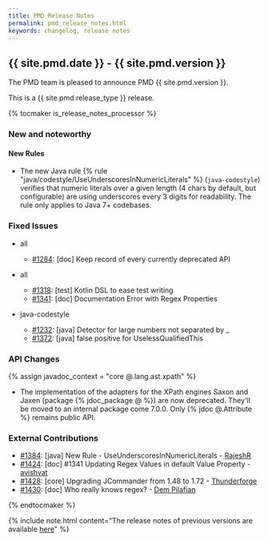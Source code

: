 ```yaml
---
title: PMD Release Notes
permalink: pmd_release_notes.html
keywords: changelog, release notes
---
```


## {{ site.pmd.date }} - {{ site.pmd.version }}

The PMD team is pleased to announce PMD {{ site.pmd.version }}.

This is a {{ site.pmd.release_type }} release.

{% tocmaker is_release_notes_processor %}

### New and noteworthy

#### New Rules

*   The new Java rule {% rule "java/codestyle/UseUnderscoresInNumericLiterals" %} (`java-codestyle`)
    verifies that numeric literals over a given length (4 chars by default, but configurable) are using
    underscores every 3 digits for readability. The rule only applies to Java 7+ codebases.

### Fixed Issues
*   all
    *   [#1284](https://github.com/pmd/pmd/issues/1284): \[doc] Keep record of every currently deprecated API

*   all
    *   [#1318](https://github.com/pmd/pmd/issues/1318): \[test] Kotlin DSL to ease test writing
    *   [#1341](https://github.com/pmd/pmd/issues/1341): \[doc] Documentation Error with Regex Properties
*   java-codestyle
    *   [#1232](https://github.com/pmd/pmd/issues/1232): \[java] Detector for large numbers not separated by _
    *   [#1372](https://github.com/pmd/pmd/issues/1372): \[java] false positive for UselessQualifiedThis

### API Changes
{% assign javadoc_context = "core @.lang.ast.xpath" %}

* The implementation of the adapters for the XPath engines Saxon and Jaxen (package {% jdoc_package @ %})
  are now deprecated. They'll be moved to an internal package come 7.0.0. Only {% jdoc @.Attribute %} remains public API.

### External Contributions

*   [#1384](https://github.com/pmd/pmd/pull/1384): \[java] New Rule - UseUnderscoresInNumericLiterals - [RajeshR](https://github.com/rajeshggwp)
*   [#1424](https://github.com/pmd/pmd/pull/1424): \[doc] #1341 Updating Regex Values in default Value Property - [avishvat](https://github.com/vishva007)
*   [#1428](https://github.com/pmd/pmd/pull/1428): \[core] Upgrading JCommander from 1.48 to 1.72 - [Thunderforge](https://github.com/Thunderforge)
*   [#1430](https://github.com/pmd/pmd/pull/1430): \[doc] Who really knows regex? - [Dem Pilafian](https://github.com/dpilafian)

{% endtocmaker %}

{% include note.html content="The release notes of previous versions are available [here](pmd_release_notes_old.html)" %}

